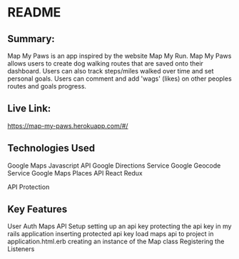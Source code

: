 # README

## Summary: 
Map My Paws is an app inspired by the website Map My Run. Map My Paws allows users to create dog walking routes that are saved onto their dashboard. Users can also track steps/miles walked over time and set personal goals. Users can comment and add 'wags' (likes) on other peoples routes and goals progress.

## Live Link:
https://map-my-paws.herokuapp.com/#/

## Technologies Used
Google Maps Javascript API
Google Directions Service
Google Geocode Service
Google Maps Places API
React
Redux

API Protection

## Key Features
User Auth
Maps API Setup
    setting up an api key
    protecting the api key in my rails application
    inserting protected api key
    load maps api to project in application.html.erb
    creating an instance of the Map class
Registering the Listeners
    
